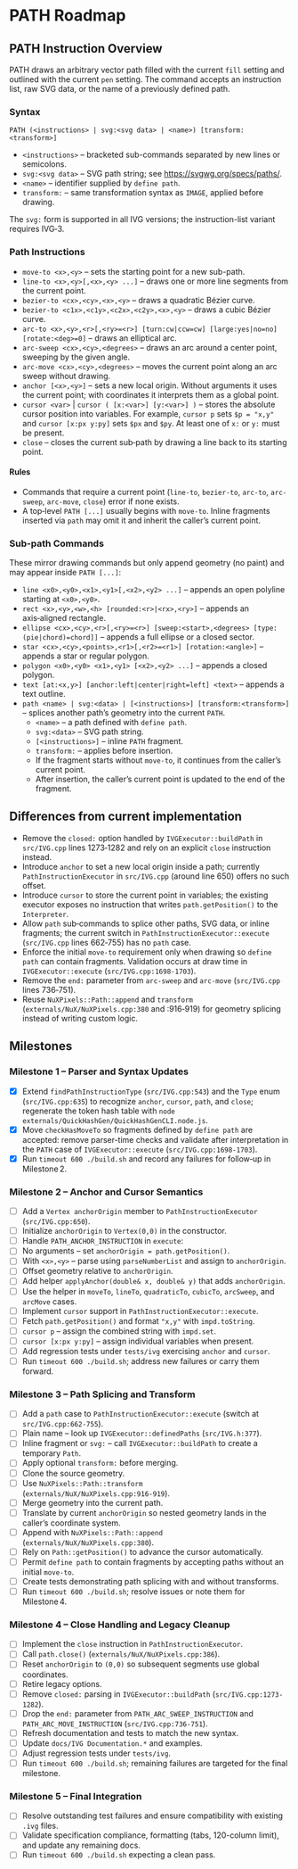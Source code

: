 # PATH Roadmap

## PATH Instruction Overview

PATH draws an arbitrary vector path filled with the current `fill` setting and outlined with the current `pen` setting. The command accepts an instruction list, raw SVG data, or the name of a previously defined path.

### Syntax

```
PATH (<instructions> | svg:<svg data> | <name>) [transform:<transform>]
```

- `<instructions>` – bracketed sub-commands separated by new lines or semicolons.
- `svg:<svg data>` – SVG path string; see <https://svgwg.org/specs/paths/>.
- `<name>` – identifier supplied by `define path`.
- `transform:` – same transformation syntax as `IMAGE`, applied before drawing.

The `svg:` form is supported in all IVG versions; the instruction-list variant requires IVG‑3.

### Path Instructions

- `move-to <x>,<y>` – sets the starting point for a new sub-path.
- `line-to <x>,<y>[,<x>,<y> ...]` – draws one or more line segments from the current point.
- `bezier-to <cx>,<cy>,<x>,<y>` – draws a quadratic Bézier curve.
- `bezier-to <c1x>,<c1y>,<c2x>,<c2y>,<x>,<y>` – draws a cubic Bézier curve.
- `arc-to <x>,<y>,<r>[,<ry>=<r>] [turn:cw|ccw=cw] [large:yes|no=no] [rotate:<deg>=0]` – draws an elliptical arc.
- `arc-sweep <cx>,<cy>,<degrees>` – draws an arc around a center point, sweeping by the given angle.
- `arc-move <cx>,<cy>,<degrees>` – moves the current point along an arc sweep without drawing.
- `anchor [<x>,<y>]` – sets a new local origin. Without arguments it uses the current point; with coordinates it interprets them as a global point.
- `cursor <var>` | `cursor ( [x:<var>] [y:<var>] )` – stores the absolute cursor position into variables. For example, `cursor p` sets `$p = "x,y"` and `cursor [x:px y:py]` sets `$px` and `$py`. At least one of `x:` or `y:` must be present.
- `close` – closes the current sub‑path by drawing a line back to its starting point.

#### Rules

- Commands that require a current point (`line-to`, `bezier-to`, `arc-to`, `arc-sweep`, `arc-move`, `close`) error if none exists.
- A top‑level `PATH [...]` usually begins with `move-to`. Inline fragments inserted via `path` may omit it and inherit the caller’s current point.

### Sub-path Commands

These mirror drawing commands but only append geometry (no paint) and may appear inside `PATH [...]`:

- `line <x0>,<y0>,<x1>,<y1>[,<x2>,<y2> ...]` – appends an open polyline starting at `<x0>,<y0>`.
- `rect <x>,<y>,<w>,<h> [rounded:<r>|<rx>,<ry>]` – appends an axis‑aligned rectangle.
- `ellipse <cx>,<cy>,<r>[,<ry>=<r>] [sweep:<start>,<degrees> [type:(pie|chord)=chord]]` – appends a full ellipse or a closed sector.
- `star <cx>,<cy>,<points>,<r1>[,<r2>=<r1>] [rotation:<angle>]` – appends a star or regular polygon.
- `polygon <x0>,<y0> <x1>,<y1> [<x2>,<y2> ...]` – appends a closed polygon.
- `text [at:<x,y>] [anchor:left|center|right=left] <text>` – appends a text outline.
- `path <name> | svg:<data> | [<instructions>] [transform:<transform>]` – splices another path’s geometry into the current `PATH`.
	- `<name>` – a path defined with `define path`.
	- `svg:<data>` – SVG path string.
	- `[<instructions>]` – inline `PATH` fragment.
	- `transform:` – applies before insertion.
	- If the fragment starts without `move-to`, it continues from the caller’s current point.
	- After insertion, the caller’s current point is updated to the end of the fragment.

## Differences from current implementation
- Remove the `closed:` option handled by `IVGExecutor::buildPath` in `src/IVG.cpp` lines 1273‑1282 and rely on an explicit `close` instruction instead.
- Introduce `anchor` to set a new local origin inside a path; currently `PathInstructionExecutor` in `src/IVG.cpp` (around line 650) offers no such offset.
- Introduce `cursor` to store the current point in variables; the existing executor exposes no instruction that writes `path.getPosition()` to the `Interpreter`.
- Allow `path` sub‑commands to splice other paths, SVG data, or inline fragments; the current switch in `PathInstructionExecutor::execute` (`src/IVG.cpp` lines 662‑755) has no `path` case.
- Enforce the initial `move-to` requirement only when drawing so `define path` can contain fragments. Validation occurs at draw time in `IVGExecutor::execute` (`src/IVG.cpp:1698-1703`).
- Remove the `end:` parameter from `arc-sweep` and `arc-move` (`src/IVG.cpp` lines 736‑751).
- Reuse `NuXPixels::Path::append` and `transform` (`externals/NuX/NuXPixels.cpp:380` and :916‑919) for geometry splicing instead of writing custom logic.

## Milestones

### Milestone 1 – Parser and Syntax Updates
- [x] Extend `findPathInstructionType` (`src/IVG.cpp:543`) and the `Type` enum (`src/IVG.cpp:635`) to recognize `anchor`, `cursor`, `path`, and `close`; regenerate the token hash table with `node externals/QuickHashGen/QuickHashGenCLI.node.js`.
- [x] Move `checkHasMoveTo` so fragments defined by `define path` are accepted: remove parser-time checks and validate after interpretation in the `PATH` case of `IVGExecutor::execute` (`src/IVG.cpp:1698-1703`).
- [x] Run `timeout 600 ./build.sh` and record any failures for follow‑up in Milestone 2.

### Milestone 2 – Anchor and Cursor Semantics
- [ ] Add a `Vertex anchorOrigin` member to `PathInstructionExecutor` (`src/IVG.cpp:650`).
- [ ] Initialize `anchorOrigin` to `Vertex(0,0)` in the constructor.
- [ ] Handle `PATH_ANCHOR_INSTRUCTION` in `execute`:
- [ ] No arguments – set `anchorOrigin = path.getPosition()`.
- [ ] With `<x>,<y>` – parse using `parseNumberList` and assign to `anchorOrigin`.
- [ ] Offset geometry relative to `anchorOrigin`.
- [ ] Add helper `applyAnchor(double& x, double& y)` that adds `anchorOrigin`.
- [ ] Use the helper in `moveTo`, `lineTo`, `quadraticTo`, `cubicTo`, `arcSweep`, and `arcMove` cases.
- [ ] Implement `cursor` support in `PathInstructionExecutor::execute`.
- [ ] Fetch `path.getPosition()` and format `"x,y"` with `impd.toString`.
- [ ] `cursor p` – assign the combined string with `impd.set`.
- [ ] `cursor [x:px y:py]` – assign individual variables when present.
- [ ] Add regression tests under `tests/ivg` exercising `anchor` and `cursor`.
- [ ] Run `timeout 600 ./build.sh`; address new failures or carry them forward.

### Milestone 3 – Path Splicing and Transform
- [ ] Add a `path` case to `PathInstructionExecutor::execute` (switch at `src/IVG.cpp:662‑755`).
- [ ] Plain name – look up `IVGExecutor::definedPaths` (`src/IVG.h:377`).
- [ ] Inline fragment or `svg:` – call `IVGExecutor::buildPath` to create a temporary `Path`.
- [ ] Apply optional `transform:` before merging.
- [ ] Clone the source geometry.
- [ ] Use `NuXPixels::Path::transform` (`externals/NuX/NuXPixels.cpp:916‑919`).
- [ ] Merge geometry into the current path.
- [ ] Translate by current `anchorOrigin` so nested geometry lands in the caller’s coordinate system.
- [ ] Append with `NuXPixels::Path::append` (`externals/NuX/NuXPixels.cpp:380`).
- [ ] Rely on `Path::getPosition()` to advance the cursor automatically.
- [ ] Permit `define path` to contain fragments by accepting paths without an initial `move-to`.
- [ ] Create tests demonstrating path splicing with and without transforms.
- [ ] Run `timeout 600 ./build.sh`; resolve issues or note them for Milestone 4.

### Milestone 4 – Close Handling and Legacy Cleanup
- [ ] Implement the `close` instruction in `PathInstructionExecutor`.
- [ ] Call `path.close()` (`externals/NuX/NuXPixels.cpp:386`).
- [ ] Reset `anchorOrigin` to `(0,0)` so subsequent segments use global coordinates.
- [ ] Retire legacy options.
- [ ] Remove `closed:` parsing in `IVGExecutor::buildPath` (`src/IVG.cpp:1273-1282`).
- [ ] Drop the `end:` parameter from `PATH_ARC_SWEEP_INSTRUCTION` and `PATH_ARC_MOVE_INSTRUCTION` (`src/IVG.cpp:736‑751`).
- [ ] Refresh documentation and tests to match the new syntax.
- [ ] Update `docs/IVG Documentation.*` and examples.
- [ ] Adjust regression tests under `tests/ivg`.
- [ ] Run `timeout 600 ./build.sh`; remaining failures are targeted for the final milestone.

### Milestone 5 – Final Integration
- [ ] Resolve outstanding test failures and ensure compatibility with existing `.ivg` files.
- [ ] Validate specification compliance, formatting (tabs, 120-column limit), and update any remaining docs.
- [ ] Run `timeout 600 ./build.sh` expecting a clean pass.
